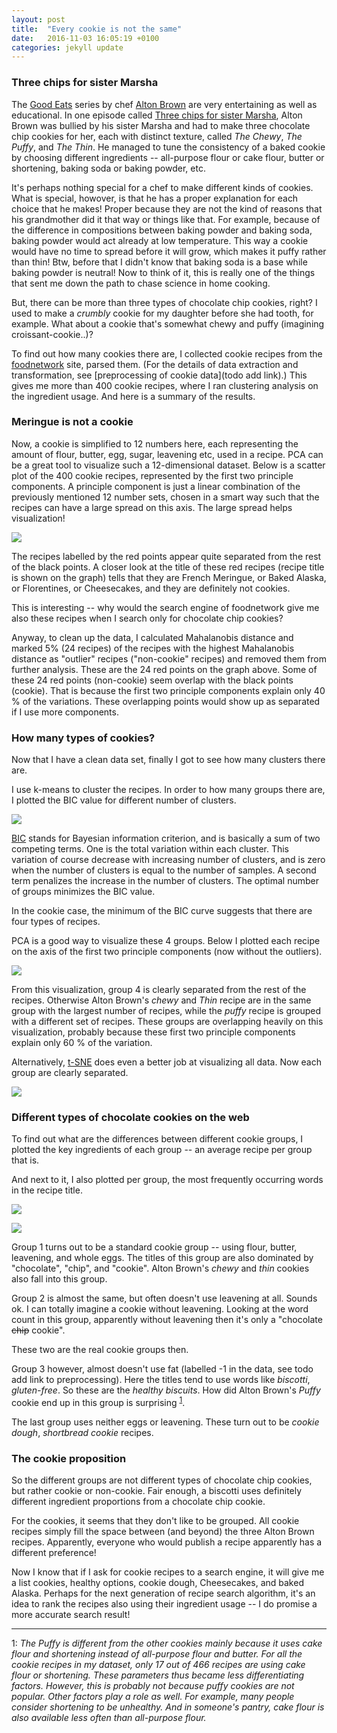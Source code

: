 ```yaml
---
layout: post
title:  "Every cookie is not the same"
date:   2016-11-03 16:05:19 +0100
categories: jekyll update
---
```


### Three chips for sister Marsha

The [Good Eats](https://en.wikipedia.org/wiki/Good_Eats) series by chef [Alton Brown](https://en.wikipedia.org/wiki/Alton_Brown) are very entertaining as well as educational. In one episode called [Three chips for sister Marsha](http://www.foodnetwork.com/shows/good-eats/cl-series/three-chips-for-sister-marsha2.html), Alton Brown was bullied by his sister Marsha and had to make three chocolate chip cookies for her, each with distinct texture, called *The Chewy*, *The Puffy*, and *The Thin*. He managed to tune the consistency of a baked cookie by choosing different ingredients -- all-purpose flour or cake flour, butter or shortening, baking soda or baking powder, etc.

It's perhaps nothing special for a chef to make different kinds of cookies. What is special, howover, is that he has a proper explanation for each choice that he makes! Proper because they are not the kind of reasons that his grandmother did it that way or things like that. For example, because of the difference in compositions between baking powder and baking soda, baking powder would act already at low temperature. This way a cookie would have no time to spread before it will grow, which makes it puffy rather than thin! Btw, before that I didn't know that baking soda is a base while baking powder is neutral! Now to think of it, this is really one of the things that sent me down the path to chase science in home cooking.

But, there can be more than three types of chocolate chip cookies, right? I used to make a *crumbly* cookie for my daughter before she had tooth, for example. What about a cookie that's somewhat chewy and puffy (imagining croissant-cookie..)?

To find out how many cookies there are, I collected cookie recipes from the [foodnetwork](http://www.foodnetwork.com) site, parsed them. (For the details of data extraction and transformation, see [preprocessing of cookie data](todo add link).) This gives me more than 400 cookie recipes, where I ran clustering analysis on the ingredient usage. And here is a summary of the results.

### Meringue is not a cookie

Now, a cookie is simplified to 12 numbers here, each representing the amount of flour, butter, egg, sugar, leavening etc, used in a recipe. PCA can be a great tool to visualize such a 12-dimensional dataset. Below is a scatter plot of the 400 cookie recipes, represented by the first two principle components. A principle component is just a linear combination of the previously mentioned 12 number sets, chosen in a smart way such that the recipes can have a large spread on this axis. The large spread helps visualization!

![](/pics/outlier_cor_pc1_vs_pc2.png)

The recipes labelled by the red points appear quite separated from the rest of the black points. A closer look at the title of these red recipes (recipe title is shown on the graph) tells that they are French Meringue, or Baked Alaska, or Florentines, or Cheesecakes, and they are definitely not cookies.

This is interesting -- why would the search engine of foodnetwork give me also these recipes when I search only for chocolate chip cookies?

Anyway, to clean up the data, I calculated Mahalanobis distance and marked 5% (24 recipes) of the recipes with the highest Mahalanobis distance as "outlier" recipes ("non-cookie" recipes) and removed them from further analysis. These are the 24 red points on the graph above. Some of these 24 red points (non-cookie) seem overlap with the black points (cookie). That is because the first two principle components explain only 40 % of the variations. These overlapping points would show up as separated if I use more components.

### How many types of cookies?

Now that I have a clean data set, finally I got to see how many clusters there are.

I use k-means to cluster the recipes. In order to how many groups there are, I plotted the BIC value for different number of clusters.

![](/pics/kmeans_BIC_centers.png)

[BIC](https://en.wikipedia.org/wiki/Bayesian_information_criterion) stands for Bayesian information criterion, and is basically a sum of two competing terms. One is the total variation within each cluster. This variation of course decrease with increasing number of clusters, and is zero when the number of clusters is equal to the number of samples. A second term penalizes the increase in the number of clusters. The optimal number of groups minimizes the BIC value.

In the cookie case, the minimum of the BIC curve suggests that there are four types of recipes.

PCA is a good way to visualize these 4 groups. Below I plotted each recipe on the axis of the first two principle components (now without the outliers).

![](/pics/rec_noflyer_cluster_cov_pc1_vs_pc2.png)

From this visualization, group 4 is clearly separated from the rest of the recipes. Otherwise Alton Brown's *chewy* and *Thin* recipe are in the same group with the largest number of recipes, while the *puffy* recipe is grouped with a different set of recipes. These groups are overlapping heavily on this visualization, probably because these first two principle components explain only 60 % of the variation.

Alternatively, [t-SNE](https://cran.r-project.org/web/packages/Rtsne/index.html) does even a better job at visualizing all data. Now each group are clearly separated.

![](/pics/rec_noflyer_cluster_rtsne.png)


### Different types of chocolate cookies on the web

To find out what are the differences between different cookie groups, I plotted the key ingredients of each group -- an average recipe per group that is.

And next to it, I also plotted per group, the most frequently occurring words in the recipe title.

![](/pics/ingredients_centroids_bar_wrap.png)

![](/pics/ingredients_tm_wordcount.png)

Group 1 turns out to be a standard cookie group -- using flour, butter, leavening, and whole eggs. The titles of this group are also dominated by "chocolate", "chip", and "cookie". Alton Brown's *chewy* and *thin* cookies also fall into this group.

Group 2 is almost the same, but often doesn't use leavening at all. Sounds ok. I can totally imagine a cookie without leavening. Looking at the word count in this group, apparently without leavening then it's only a "chocolate ~~chip~~ cookie".

These two are the real cookie groups then.

Group 3 however, almost doesn't use fat (labelled -1 in the data, see todo add link to preprocessing). Here the titles tend to use words like *biscotti*, *gluten-free*. So these are the *healthy biscuits*. How did Alton Brown's *Puffy* cookie end up in this group is surprising <sup>[1](#myfootnote1)</sup>.

The last group uses neither eggs or leavening. These turn out to be *cookie dough*, *shortbread cookie* recipes.

### The cookie proposition

So the different groups are not different types of chocolate chip cookies, but rather cookie or non-cookie. Fair enough, a biscotti uses definitely different ingredient proportions from a chocolate chip cookie.

For the cookies, it seems that they don't like to be grouped. All cookie recipes simply fill the space between (and beyond) the three Alton Brown recipes. Apparently, everyone who would publish a recipe apparently has a different preference!

Now I know that if I ask for cookie recipes to a search engine, it will give me a list cookies, healthy options, cookie dough, Cheesecakes, and baked Alaska. Perhaps for the next generation of recipe search algorithm, it's an idea to rank the recipes also using their ingredient usage -- I do promise a more accurate search result!


---------------------

<a name="myfootnote1">1</a>: *The Puffy is different from the other cookies mainly because it uses cake flour and shortening instead of all-purpose flour and butter. For all the cookie recipes in my dataset, only 17 out of 466 recipes are using cake flour or shortening. These parameters thus became less differentiating factors. However, this is probably not because puffy cookies are not popular. Other factors play a role as well. For example, many people consider shortening to be unhealthy. And in someone's pantry, cake flour is also available less often than all-purpose flour.*
